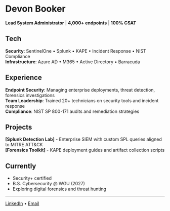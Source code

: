 # Devon Booker

**Lead System Administrator** | **4,000+ endpoints** | **100% CSAT**

## Tech

**Security**: SentinelOne • Splunk • KAPE • Incident Response • NIST Compliance  
**Infrastructure**: Azure AD • M365 • Active Directory • Barracuda  

## Experience

**Endpoint Security**: Managing enterprise deployments, threat detection, forensics investigations  
**Team Leadership**: Trained 20+ technicians on security tools and incident response  
**Compliance**: NIST SP 800-171 audits and remediation strategies

## Projects

**[Splunk Detection Lab]** - Enterprise SIEM with custom SPL queries aligned to MITRE ATT&CK  
**[Forensics Toolkit]** - KAPE deployment guides and artifact collection scripts

## Currently

- Security+ certified
- B.S. Cybersecurity @ WGU (2027)
- Exploring digital forensics and threat hunting

---

[LinkedIn](https://linkedin.com/in/d3vhackz) • [Email](mailto:devonbookerofficial@gmail.com)
